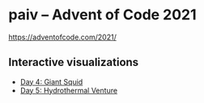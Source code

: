paiv – Advent of Code 2021
==
https://adventofcode.com/2021/

Interactive visualizations
--

* [Day 4: Giant Squid](https://paiv.github.io/aoc2021/day/4/)
* [Day 5: Hydrothermal Venture](https://paiv.github.io/aoc2021/day/5/)